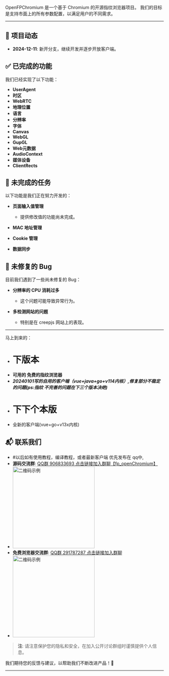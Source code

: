 OpenFPChromium 是一个基于 Chromium 的开源指纹浏览器项目。
我们的目标是支持市面上的所有参数配置，以满足用户的不同需求。

---

## 📆 项目动态

- **2024-12-11**: 新开分支，继续开发并逐步开放客户端。

## ✅ 已完成的功能

我们已经实现了以下功能：

- **UserAgent**
- **时区**
- **WebRTC**
- **地理位置**
- **语言**
- **分辨率**
- **字体**
- **Canvas**
- **WebGL**
- **GupGL**
- **Web元数据**
- **AudioContext**
- **媒体设备**
- **ClientRects**

## 🚧 未完成的任务

以下功能是我们正在努力开发的：

- **页面输入值管理**
  - 提供修改值的功能尚未完成。
  
- **MAC 地址管理**

- **Cookie 管理**

- **数据同步**

## 🐞 未修复的 Bug

目前我们遇到了一些尚未修复的 Bug：

- **分辨率的 CPU 消耗过多**
  - 这个问题可能导致异常行为。

- **多检测网站的问题**
  - 特别是在 creepjs 网站上的表现。

---
马上到来的：
 - # 下版本 
 - **可用的 免费的指纹浏览器**
 - ***20240101写的自用的客户端（vue+java+go+v114内核）,修复部分不稳定的问题(ps:指纹 不完善的问题在下三个版本决绝)***
 - # 下下个本版
 -  全新的客户端(vue+go+v13x内核)
## 📬 联系我们
- #以后如有使用教程，编译教程，或者最新客户端 优先发布在 qq中,
- **源码交流群**: [QQ群 906833693 点击链接加入群聊【fp_openChromium】](https://qm.qq.com/q/8YTiF1yMXS)
- <img src="https://github.com/user-attachments/assets/64ef9bd7-ebb8-4629-b1d0-613592ce8186" alt="二维码示例" width="260">
- **免费浏览器交流群**: [QQ群 291787287 点击链接加入群聊](https://qm.qq.com/q/oF8R6WIJQO)
- <img src="https://github.com/user-attachments/assets/9df6baa2-e67b-41c6-a5be-459380284c37" alt="二维码示例" width="260">

> **注**: 请注意保护您的隐私和安全，在加入公开讨论群组时谨慎提供个人信息。

我们期待您的反馈与建议，以帮助我们不断改进产品！🙌

---
